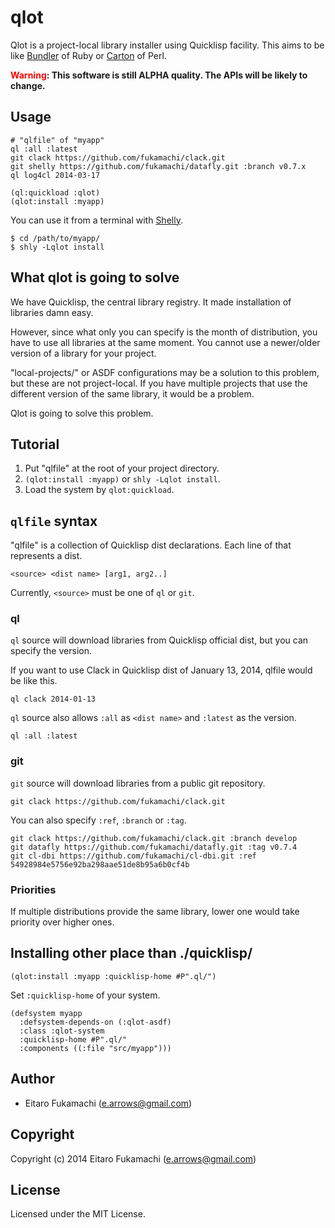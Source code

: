 # qlot

Qlot is a project-local library installer using Quicklisp facility. This aims to be like [Bundler](http://bundler.io) of Ruby or [Carton](http://search.cpan.org/~miyagawa/Carton/lib/Carton.pm) of Perl.

<strong><span style="color:red">Warning</span>: This software is still ALPHA quality. The APIs will be likely to change.</strong>

## Usage

```
# "qlfile" of "myapp"
ql :all :latest
git clack https://github.com/fukamachi/clack.git
git shelly https://github.com/fukamachi/datafly.git :branch v0.7.x
ql log4cl 2014-03-17
```

```common-lisp
(ql:quickload :qlot)
(qlot:install :myapp)
```

You can use it from a terminal with [Shelly](http://shlyfile.org/).

```
$ cd /path/to/myapp/
$ shly -Lqlot install
```

## What qlot is going to solve

We have Quicklisp, the central library registry. It made installation of libraries damn easy.

However, since what only you can specify is the month of distribution, you have to use all libraries at the same moment. You cannot use a newer/older version of a library for your project.

"local-projects/" or ASDF configurations may be a solution to this problem, but these are not project-local. If you have multiple projects that use the different version of the same library, it would be a problem.

Qlot is going to solve this problem.

## Tutorial

1. Put "qlfile" at the root of your project directory.
2. `(qlot:install :myapp)` or `shly -Lqlot install`.
3. Load the system by `qlot:quickload`.

## `qlfile` syntax

"qlfile" is a collection of Quicklisp dist declarations. Each line of that represents a dist.

```
<source> <dist name> [arg1, arg2..]
```

Currently, `<source>` must be one of `ql` or `git`.

### ql

`ql` source will download libraries from Quicklisp official dist, but you can specify the version.

If you want to use Clack in Quicklisp dist of January 13, 2014, qlfile would be like this.

```
ql clack 2014-01-13
```

`ql` source also allows `:all` as `<dist name>` and `:latest` as the version.

```
ql :all :latest
```

### git

`git` source will download libraries from a public git repository.

```
git clack https://github.com/fukamachi/clack.git
```

You can also specify `:ref`, `:branch` or `:tag`.

```
git clack https://github.com/fukamachi/clack.git :branch develop
git datafly https://github.com/fukamachi/datafly.git :tag v0.7.4
git cl-dbi https://github.com/fukamachi/cl-dbi.git :ref 54928984e5756e92ba298aae51de8b95a6b0cf4b
```

### Priorities

If multiple distributions provide the same library, lower one would take priority over higher ones.

## Installing other place than ./quicklisp/

```common-lisp
(qlot:install :myapp :quicklisp-home #P".ql/")
```

Set `:quicklisp-home` of your system.

```common-lisp
(defsystem myapp
  :defsystem-depends-on (:qlot-asdf)
  :class :qlot-system
  :quicklisp-home #P".ql/"
  :components ((:file "src/myapp")))
```

## Author

* Eitaro Fukamachi (e.arrows@gmail.com)

## Copyright

Copyright (c) 2014 Eitaro Fukamachi (e.arrows@gmail.com)

## License

Licensed under the MIT License.

